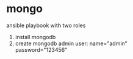 # mongo


ansible playbook with two roles
1.	 install mongodb
2.	 create mongodb admin user:
		name="admin"  
		password="123456"  
